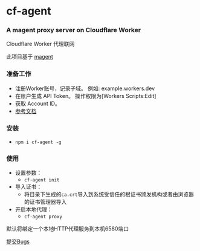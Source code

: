 # cf-agent #
### A magent proxy server on Cloudflare Worker ###

Cloudflare Worker 代理联网

此项目基于 [magent](https://github.com/DNetL/magent#readme)

### 准备工作 ###
* 注册Worker账号，记录子域。 例如: example.workers.dev
* 在账户生成 API Token。 操作权限为[Workers Scripts:Edit]
* 获取 Account ID。
* [参考文档](https://developers.cloudflare.com/workers/quickstart/#finding-your-cloudflare-api-keys)

### 安装 ###
* ```npm i cf-agent -g```

### 使用 ###
* 设置参数：
	* ```cf-agent init```
* 导入证书：
	* 将目录下生成的```ca.crt```导入到系统受信任的根证书颁发机构或者由浏览器的证书管理器导入 
* 开启本地代理：
	* ```cf-agent proxy```

默认将绑定一个本地HTTP代理服务到本机6580端口

[提交Bugs](https://github.com/free-gx/cf-agent/issues)
